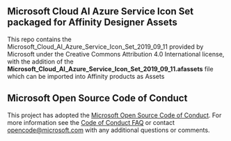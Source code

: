 ## Microsoft Cloud AI Azure Service Icon Set packaged for Affinity Designer Assets

This repo contains the Microsoft_Cloud_AI_Azure_Service_Icon_Set_2019_09_11 provided by Microsoft under the Creative Commons Attribution 4.0 International license, with the addition of the **Microsoft_Cloud_AI_Azure_Service_Icon_Set_2019_09_11.afassets** file which can be imported into Affinity products as Assets

## Microsoft Open Source Code of Conduct

This project has adopted the [Microsoft Open Source Code of Conduct](https://opensource.microsoft.com/codeofconduct/).
For more information see the [Code of Conduct FAQ](https://opensource.microsoft.com/codeofconduct/faq/) or contact [opencode@microsoft.com](mailto:opencode@microsoft.com) with any additional questions or comments.